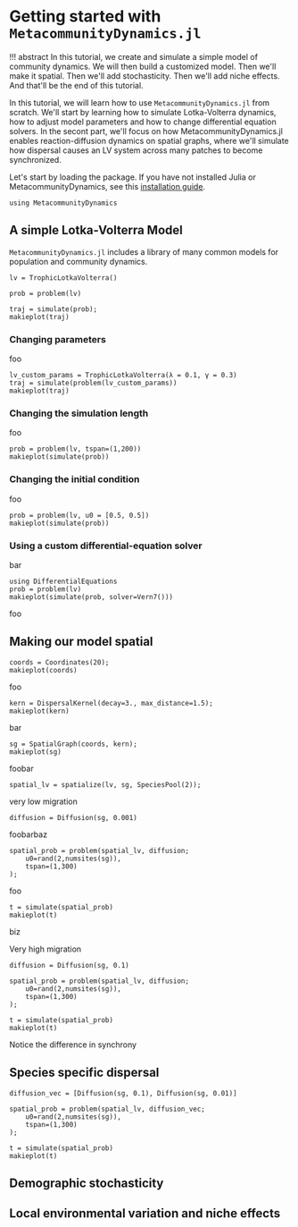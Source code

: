 # Getting started with `MetacommunityDynamics.jl`


!!! abstract
    In this tutorial, we create and simulate a simple model of community
    dynamics. We will then build a customized model. Then we'll make it spatial.
    Then we'll add stochasticity. Then we'll add niche effects. And that'll be
    the end of this tutorial.


In this tutorial, we will learn how to use `MetacommunityDynamics.jl` from
scratch. We'll start by learning how to simulate Lotka-Volterra dynamics, how to
adjust model parameters and how to change differential equation solvers. In the
secont part, we'll focus on how MetacommunityDynamics.jl enables
reaction-diffusion dynamics on spatial graphs, where we'll simulate how
dispersal causes an LV system across many patches to become synchronized.

Let's start by loading the package. If you have not installed Julia or
MetacommunityDynamics, see this [installation guide](TODO).


```@example 1
using MetacommunityDynamics
```

## A simple Lotka-Volterra Model

`MetacommunityDynamics.jl` includes a library of many common models for
population and community dynamics. 

```@example 1
lv = TrophicLotkaVolterra()
```

```@example 1
prob = problem(lv)
```

```@example 1
traj = simulate(prob);
makieplot(traj)
```

### Changing parameters

foo

```@example 1
lv_custom_params = TrophicLotkaVolterra(λ = 0.1, γ = 0.3)
traj = simulate(problem(lv_custom_params))
makieplot(traj)
```

### Changing the simulation length

foo

```@example 1
prob = problem(lv, tspan=(1,200))
makieplot(simulate(prob))
```

### Changing the initial condition

foo

```@example 1
prob = problem(lv, u0 = [0.5, 0.5])
makieplot(simulate(prob))
```

### Using a custom differential-equation solver

bar

```@example 1
using DifferentialEquations
prob = problem(lv)
makieplot(simulate(prob, solver=Vern7()))
```

foo


## Making our model spatial

```@example 1
coords = Coordinates(20);
makieplot(coords)
```

foo

```@example 1
kern = DispersalKernel(decay=3., max_distance=1.5);
makieplot(kern)
```

bar

```@example 1
sg = SpatialGraph(coords, kern);
makieplot(sg)
```

foobar

```@example 1
spatial_lv = spatialize(lv, sg, SpeciesPool(2));
```

very low migration

```@example 1
diffusion = Diffusion(sg, 0.001)
```

foobarbaz

```@example 1
spatial_prob = problem(spatial_lv, diffusion; 
    u0=rand(2,numsites(sg)),
    tspan=(1,300)
);
```

foo

```@example 1
t = simulate(spatial_prob)
makieplot(t)
```
biz

Very high migration

```@example 1
diffusion = Diffusion(sg, 0.1)

spatial_prob = problem(spatial_lv, diffusion; 
    u0=rand(2,numsites(sg)),
    tspan=(1,300)
);

t = simulate(spatial_prob)
makieplot(t)
```

Notice the difference in synchrony

## Species specific dispersal

```@example 1
diffusion_vec = [Diffusion(sg, 0.1), Diffusion(sg, 0.01)]

spatial_prob = problem(spatial_lv, diffusion_vec; 
    u0=rand(2,numsites(sg)),
    tspan=(1,300)
);

t = simulate(spatial_prob)
makieplot(t)
```

## Demographic stochasticity


## Local environmental variation and niche effects


